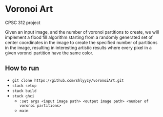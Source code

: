 # Voronoi Art

CPSC 312 project

Given an input image, and the number of voronoi partitions to create, we will implement a flood fill algorithm starting from a randomly generated set of center coordinates in the image to create the specified number of partitions in the image, resulting in interesting artistic results where every pixel in a given voronoi partition have the same color.

## How to run

- `git clone https://github.com/shlyyzy/voronoiArt.git`
- `stack setup`
- `stack build`
- `stack ghci`
  - `:set args <input image path> <output image path> <number of voronoi partitions>`
  - `main`
